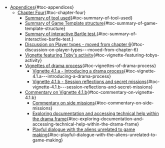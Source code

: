 -   [Appendices](#appendices){#toc-appendices}
    -   [Chapter Four](#chapter-four){#toc-chapter-four}
        -   [Summary of tool
            used](#summary-of-tool-used){#toc-summary-of-tool-used}
        -   [Summary of Game Template
            structure](#summary-of-game-template-structure){#toc-summary-of-game-template-structure}
        -   [Summary of interactive Bartle
            test.](#summary-of-interactive-bartle-test.){#toc-summary-of-interactive-bartle-test.}
        -   [Discussion on Player types - moved from chapter
            6](#discussion-on-player-types---moved-from-chapter-6){#toc-discussion-on-player-types---moved-from-chapter-6}
        -   [Vignette featuring Toby's
            activity](#vignette-featuring-tobys-activity){#toc-vignette-featuring-tobys-activity}
        -   [Vignettes of drama
            process](#vignettes-of-drama-process){#toc-vignettes-of-drama-process}
            -   [Vignette 4.1.a - Introducing a drama
                process](#vignette-4.1.a---introducing-a-drama-process){#toc-vignette-4.1.a---introducing-a-drama-process}
            -   [Vignette 4.1.b - Session reflections and secret
                missions](#vignette-4.1.b---session-reflections-and-secret-missions){#toc-vignette-4.1.b---session-reflections-and-secret-missions}
        -   [Commentary on Vignette
            4.1.b](#commentary-on-vignette-4.1.b){#toc-commentary-on-vignette-4.1.b}
            -   [Commentary on side
                missions](#commentary-on-side-missions){#toc-commentary-on-side-missions}
            -   [Exploring documentation and accessing technical help
                within the drama
                frame](#exploring-documentation-and-accessing-technical-help-within-the-drama-frame){#toc-exploring-documentation-and-accessing-technical-help-within-the-drama-frame}
            -   [Playful dialogue with the aliens unrelated to game
                making](#playful-dialogue-with-the-aliens-unrelated-to-game-making){#toc-playful-dialogue-with-the-aliens-unrelated-to-game-making}
